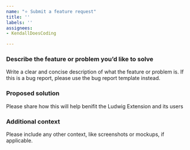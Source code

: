 ```yaml
---
name: "⭐ Submit a feature request"
title: ''
labels: ''
assignees:
- KendallDoesCoding

---
```


### Describe the feature or problem you’d like to solve
Write a clear and concise description of what the feature or problem is. If this is a bug report, please use the bug report template instead.

### Proposed solution
Please share how this will help benifit the Ludwig Extension and its users

### Additional context
Please include any other context, like screenshots or mockups, if applicable.
